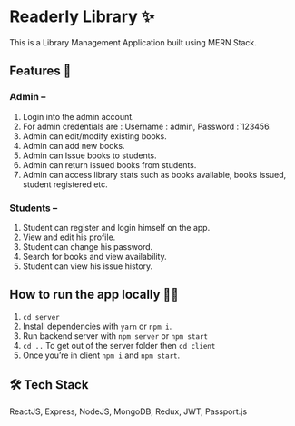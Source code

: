 
# Readerly Library ✨

This is a Library Management Application built using MERN Stack.

## Features 🚀

### Admin –
1.	Login into the admin account.
2.	For admin credentials are : Username :  admin,  Password :`123456.
3.	Admin can edit/modify existing books.
4.	Admin can add new books.
5.	Admin can Issue books to students.
6.	Admin can return issued books from students.
7.	Admin can access library stats such as books available, books issued, student registered etc.


### Students –
1.	Student can register and login himself on the app.
2.	View and edit his profile.
3.	Student can change his password.
4.	Search for books and view availability.
5.	Student can view his issue history.


## How to run the app locally 👨‍💻
1. `cd server`
2. Install dependencies with `yarn` or `npm i`.
3. Run backend server with `npm server` or `npm start`
4. `cd ..` To get out of the server folder then `cd client`
5. Once you’re in client `npm i` and `npm start`.

<!-- ## Screenshots

![App Screenshot](https://via.placeholder.com/468x300?text=App+Screenshot+Here)
-->



## 🛠 Tech Stack
ReactJS, Express, NodeJS, MongoDB, Redux, JWT, Passport.js

